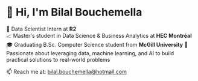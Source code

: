 # 👋 Hi, I'm Bilal Bouchemella

💼 Data Scientist Intern at **R2**  
📈 Master's student in Data Science & Business Analytics at **HEC Montréal** 
🎓 Graduating B.Sc. Computer Science student from **McGill University**
🧠 Passionate about leveraging data, machine learning, and AI to build practical solutions to real-world problems  

📫 Reach me at: bilal.bouchemella@hotmail.com

